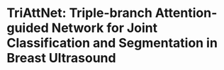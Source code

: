 # TriAttNet: Triple-branch Attention-guided Network for Joint Classification and Segmentation in Breast Ultrasound
